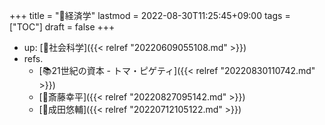 +++
title = "📂経済学"
lastmod = 2022-08-30T11:25:45+09:00
tags = ["TOC"]
draft = false
+++

-   up: [📝社会科学]({{< relref "20220609055108.md" >}})
-   refs.
    -   [📚21世紀の資本 - トマ・ピゲティ]({{< relref "20220830110742.md" >}})
    -   [👨斎藤幸平]({{< relref "20220827095142.md" >}})
    -   [👨成田悠輔]({{< relref "20220712105122.md" >}})
